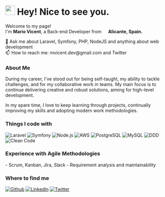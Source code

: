 <h1><img src="https://emojis.slackmojis.com/emojis/images/1531849430/4246/blob-sunglasses.gif?1531849430" width="30"/> Hey! Nice to see you.</h1> <p>Welcome to my page! </br> I'm <b>Mario Vicent</b>, a Back-end Developer from <img src="https://cdn-icons-png.flaticon.com/512/197/197593.png" width="13"/> <b>Alicante, Spain.</b></p> <div>💬 Ask me about Laravel, Symfony, PHP, NodeJS and anything about web development</div> <div>📫 How to reach me: mvicent.dev@gmail.com and Twitter</div> <h3>About Me</h3> <p> During my career, I've stood out for being self-taught, my ability to tackle challenges, and for my collaborative work in teams. My main focus is to continue delivering creative and robust solutions, aiming for high-level development.</p> <p>In my spare time, I love to keep learning through projects, continually improving my skills and adopting modern work methodologies.</p> <h3>Things I code with</h3> <p> <img alt="Laravel" src="https://img.shields.io/badge/-Laravel-FF2D20?style=flat-square&logo=laravel&logoColor=white" /> <img alt="Symfony" src="https://img.shields.io/badge/-Symfony-000000?style=flat-square&logo=symfony&logoColor=white" /> <img alt="Node.js" src="https://img.shields.io/badge/-Node.js-43853D?style=flat-square&logo=node.js&logoColor=white" /> <img alt="AWS" src="https://img.shields.io/badge/-AWS-232F3E?style=flat-square&logo=amazon-aws&logoColor=white" /> <img alt="PostgreSQL" src="https://img.shields.io/badge/-PostgreSQL-336791?style=flat-square&logo=postgresql&logoColor=white" /> <img alt="MySQL" src="https://img.shields.io/badge/-MySQL-4479A1?style=flat-square&logo=mysql&logoColor=white" /> <img alt="DDD" src="https://img.shields.io/badge/-DDD-DD0031?style=flat-square&logoColor=white" /> <img alt="Clean Code" src="https://img.shields.io/badge/-Clean%20Code-007ACC?style=flat-square&logoColor=white" /> </p> <h3>Experience with Agile Methodologies</h3> <p> - Scrum, Kanban, Jira, Slack - Requirement analysis and maintainability </p> <h3>Where to find me</h3> <p> <a href="https://github.com/mariovicent" target="_blank"><img alt="Github" src="https://img.shields.io/badge/GitHub-%2312100E.svg?&style=for-the-badge&logo=Github&logoColor=white" /></a> <a href="https://www.linkedin.com/in/mariovicent" target="_blank"><img alt="LinkedIn" src="https://img.shields.io/badge/linkedin-%230077B5.svg?&style=for-the-badge&logo=linkedin&logoColor=white" /></a> <a href="https://twitter.com/mvicent_" target="_blank"><img alt="Twitter" src="https://img.shields.io/badge/twitter-%2300acee.svg?&style=for-the-badge&logo=twitter&logoColor=white" /></a> </p>
